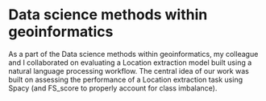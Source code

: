 # Data science methods within geoinformatics
As a part of the Data science methods within geoinformatics, my colleague and I collaborated on evaluating a Location extraction model built using a natural language processing workflow. 
The central idea of our work was built on assessing the performance of a Location extraction task using Spacy (and FS_score to properly account for class imbalance).
